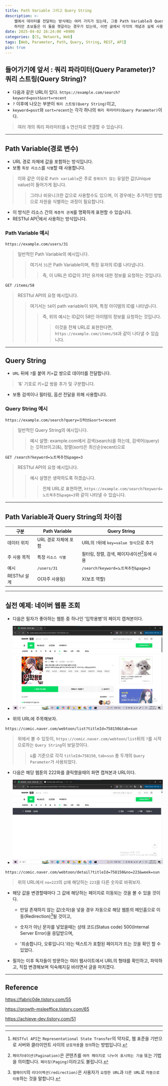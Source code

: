 ```yaml
---
title: Path Variable 그리고 Query String
description: >-
    웹에서 데이터를 전달하는 방식에는 여러 가지가 있는데, 그중 Path Variable과 Query String은 가장 자주 쓰이는 방식이다.
    하지만 초보들은 이 둘을 헷갈리는 경우가 있는데, 이번 글에서 각각의 개념과 실제 사용 예제까지 살펴보자.
date: 2025-04-02 16:24:00 +0900
categories: [CS, Network, Web]
tags: [Web, Parameter, Path, Query, String, REST, API]
pin: true
---
```


## 들어가기에 앞서 : 쿼리 파라미터(Query Parameter)? 쿼리 스트링(Query String)?

- 다음과 같은 URL이 있다. `https://example.com/search?keyword=post&sort=recent`
- `?` 이후에 나오는 부분이 `쿼리 스트링(Query String)`이고,
- `keyword=post`와 `sort=recent`는 각각 하나의 `쿼리 파라미터(Query Parameter)`이다.
> 여러 개의 쿼리 파라미터를 `&` 연산자로 연결할 수 있습니다.

------
## Path Variable(경로 변수)

- URL 경로 자체에 값을 포함하는 방식입니다.
- 보통 `특정 리소스`를 `식별`할 때 사용합니다.
> 이와 같은 이유로 `Path variable`은 주로 `중복되지 않는` 유일한 값(Unique value)이 들어가게 됩니다.
>> 그러나 비유니크한 값으로 사용할수도 있으며, 이 경우에는 추가적인 방법으로 자원을 식별하는 과정이 필요합니다.
- 이 방식은 리소스 간의 `계층적 관계`를 명확하게 표현할 수 있습니다.
- RESTful API[^rest-api]에서 사용하는 방식입니다.

### Path Variable 예시

```
https://example.com/users/31
```
> 일반적인 Path Variable의 예시입니다.
>> 여기서 `31`은 Path Variable이며, 특정 유저의 ID를 나타냅니다.
>>> 즉, 이 URL은 ID값이 31인 유저에 대한 정보를 요청하는 것입니다.

```
GET /items/58
```
> RESTful API의 요청 예시입니다.
>> 여기서는 `58`이 path variable이 되며, 특정 아이템의 ID를 나타냅니다.
>>> 즉, 위의 예시는 ID값이 58인 아이템의 정보를 요청하는 것입니다.
>>>> 이것을 전체 URL로 표현한다면, `https://example.com/items/58`과 같이 나타낼 수 있습니다.

------
## Query String

- `URL` 뒤에 `?`를 붙여 키=값 쌍으로 데이터를 전달합니다.
> '&' 기호로 키=값 쌍을 추가 및 구분합니다.
- 보통 검색이나 필터링, 옵션 전달을 위해 사용합니다.

### Query String 예시

```
https://example.com/search?query=깃허브&sort=recent
```
> 일반적인 Query String의 예시입니다.
>> 예시 설명: example.com에서 검색(search)을 하는데, 검색어(query)는 깃허브이고(&), 정렬(sort)은 최신순(recent)으로

```
GET /search?keyword=노트북추천&page=3
```
> RESTful API의 요청 예시입니다.
>> 예시 설명은 생략하도록 하겠습니다.
>>> 전체 URL로 표현하면, `https://example.com/search?keyword=노트북추천&page=3`와 같이 나타낼 수 있습니다.


------
## Path Variable과 Query String의 차이점

|구분|Path Variable|Query String|
|------|---|---|
|데이터 위치|URL 경로 자체에 포함|URL의 `?`뒤에 `key=value 형식`으로 추가|
|주 사용 목적|특정 `리소스 식별`|필터링, 정렬, 검색, 페이지네이션[^pagenate]등에 사용|
|예시|`/users/31`|`/search?keyword=노트북추천&page=3`|
|RESTful 설계|O(자주 사용됨)|X(보조 역할)|

------
## 실전 예제: 네이버 웹툰 조회

- 다음은 필자가 좋아하는 웹툰 중 하나인 '입학용병'의 페이지 캡쳐본이다.

- ![webtoon1](/assets/img/posts/path-query/네이버웹툰캡쳐1.png)

- 위의 URL에 주목해보자.

```
https://comic.naver.com/webtoon/list?titleId=758150&tab=sun
```
> 위에서 볼 수 있듯이, `https://comic.naver.com/webtoon/list`뒤의 `?`를 시작으로하는 `Query String`이 보일것이다.
>> `&`를 기준으로 각각 `titleId=758150`, `tab=sun` 총 두개의 `Query Parameter`가 사용되었다.

- 다음은 해당 웹툰의 222화를 클릭했을때의 화면 캡쳐본과 URL이다.

- ![webtoon2](/assets/img/posts/path-query/네이버웹툰캡쳐2.png)

```
https://comic.naver.com/webtoon/detail?titleId=758150&no=223&week=sun
```
> 위의 URL에서 `no=223`의 `값`에 해당하는 `223`을 다른 숫자로 바꿔보자.

- 해당 값을 변경할때마다 그 값에 해당하는 페이지로 이동되는 것을 볼 수 있을 것이다.

    - 만일 존재하지 않는 값(숫자)을 넣을 경우 자동으로 해당 웹툰의 메인홈으로 이동(Redirection)[^redirection]될 것이고, 

    - 숫자가 아닌 문자를 넣었을때는 상태 코드(Status code) 500(Internal Server Error)을 응답받으며, 

    - '죄송합니다, 오류입니다.'라는 텍스트가 포함된 페이지가 뜨는 것을 확인 할 수 있었다.

- 필자는 이후 독자들이 방문하는 여러 웹사이트에서 URL의 형태를 확인하고, 파악하고, 직접 변경해보며 익숙해지길 바라면서 글을 마치겠다.

------
## Reference

<https://fabric0de.tistory.com/55>

<https://growth-msleeffice.tistory.com/65>

<https://achieve-dev.tistory.com/51>

------
[^rest-api]: `RESTful API`는 `Representational State Transfer`의 약자로, 웹 표준을 기반으로 서버와 클라이언트 사이의 `상호작용`을 `정의`하는 방법입니다.
[^pagenate]: `페이지네이션(Pagination)`은 콘텐츠를 `여러 페이지로 나누어 표시하는 기술` 또는 기법을 의미합니다. `페이징(Paging)`이라고도 불립니다. 
[^redirection]: `웹페이지`의 `리다이렉션(redirection)`은 사용자가 `요청한 URL`과 `다른 URL`로 `자동으로 이동`하는 것을 말합니다.